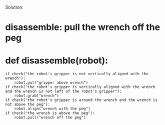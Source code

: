 

Solution:
# disassemble: pull the wrench off the peg
# def disassemble(robot):
    if check("the robot's gripper is not vertically aligned with the wrench"):
        robot.put("gripper above wrench")
    if check("the robot's gripper is vertically aligned with the wrench and the wrench is not left of the robot's gripper"):
        robot.grab("wrench")
    if check("the robot's gripper is around the wrench and the wrench is not above the peg"):
        robot.align("wrench with the peg")
    if check("the wrench is above the peg"):
        robot.pull("wrench off the peg")